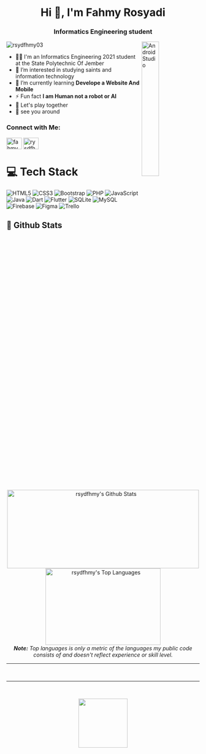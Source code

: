 <h1 align="center">Hi 👋, I'm Fahmy Rosyadi</h1>
<!-- <h3 align="center">Iam Undergraduate Student | Informatics Engineering at State Polytechnic Of Jember</h3> -->
<h3 align="center">Informatics Engineering student</h3>
<!-- <img align="right" src="./gif.gif" style="width:450px"/> -->
 <img alt="Android Studio" align="right" src="https://miro.medium.com/max/800/1*zzTEyTwyy7jXibtqVWg84Q.gif" width="30%" />
<p align="left">
  <img src="https://komarev.com/ghpvc/?username=rsydfhmy03&label=Profile%20views&color=orange&style=flat" alt="rsydfhmy03" /> 
  
</p>
<!-- [![](https://visitcount.itsvg.in/api?id=rsydfhmy03&icon=5&color=2)](https://visitcount.itsvg.in) -->

<!-- # 💫 About Me: -->
- 👨‍🎓 I'm an Informatics Engineering 2021 student at the State Polytechnic Of Jember<br>
- 🔭 I’m interested in studying saints and information technology<br>
- 🌱 I’m currently learning **Develope a Website And Mobile**<br>
- ⚡ Fun fact **I am Human not a robot or AI**<br>
- 🎲 Let's play together<br>
- 👋 see you around

<h3 align="left">Connect with Me:</h3>
<p align="left">
<a href="https://linkedin.com/in/fahmy-rosyadi-374169244" target="blank"><img align="center" src="https://raw.githubusercontent.com/rahuldkjain/github-profile-readme-generator/master/src/images/icons/Social/linked-in-alt.svg" alt="fahmy rosyadi" height="30" width="40" /></a>
<a href="https://instagram.com/rsyd.fhmy03" target="blank"><img align="center" src="https://raw.githubusercontent.com/rahuldkjain/github-profile-readme-generator/master/src/images/icons/Social/instagram.svg" alt="rysdfhmy03" height="30" width="40" /></a>
</p>

# 💻 Tech Stack
![HTML5](https://img.shields.io/badge/html5-%23E34F26.svg?style=for-the-badge&logo=html5&logoColor=white) 
![CSS3](https://img.shields.io/badge/css3-%231572B6.svg?style=for-the-badge&logo=css3&logoColor=white)
![Bootstrap](https://img.shields.io/badge/bootstrap-%23563D7C.svg?style=for-the-badge&logo=bootstrap&logoColor=white) 
![PHP](https://img.shields.io/badge/php-%23777BB4.svg?style=for-the-badge&logo=php&logoColor=white) 
![JavaScript](https://img.shields.io/badge/javascript-%23323330.svg?style=for-the-badge&logo=javascript&logoColor=%23F7DF1E) 
![Java](https://img.shields.io/badge/java-%23ED8B00.svg?style=for-the-badge&logo=java&logoColor=white) 
![Dart](https://img.shields.io/badge/dart-%230175C2.svg?style=for-the-badge&logo=dart&logoColor=white) 
![Flutter](https://img.shields.io/badge/Flutter-%2302569B.svg?style=for-the-badge&logo=Flutter&logoColor=white)
![SQLite](https://img.shields.io/badge/sqlite-%2307405e.svg?style=for-the-badge&logo=sqlite&logoColor=white) 
![MySQL](https://img.shields.io/badge/mysql-%2300f.svg?style=for-the-badge&logo=mysql&logoColor=white)
![Firebase](https://img.shields.io/badge/firebase-%23039BE5.svg?style=for-the-badge&logo=firebase) 
![Figma](https://img.shields.io/badge/figma-%23F24E1E.svg?style=for-the-badge&logo=figma&logoColor=white) 
![Trello](https://img.shields.io/badge/Trello-%23026AA7.svg?style=for-the-badge&logo=Trello&logoColor=white)

<h2>📃 Github Stats</h2>

<br>
  <div align="center">
    <a href="#"><img alt="rsydfhmy's Github Stats" src="https://github-readme-stats.vercel.app/api?username=rsydfhmy03&show_icons=true&include_all_commits=true&hide=commits&hide_border=true&count_private=true&theme=react&hide_border=true&bg_color=0D1117&title_color=F0DB4F&icon_color=F0DB4F" height="205" width="500"/></a>
    <a href="#"><img alt="rsydfhmy's Top Languages" src="https://github-readme-stats.vercel.app/api/top-langs/?username=rsydfhmy03&langs_count=10&layout=compact&theme=react&hide_border=true&bg_color=0D1117&title_color=F0DB4F&icon_color=F0DB4F" height="200"width="300"/></a>
    <br/>
    <i><b>Note:</b> Top languages is only a metric of the languages my public code consists of and doesn't reflect experience or skill level.<i>
  </div>
  <hr/>

<!--   <div>
    <a href="#"><img alt="rsydfhmy's Activity Graph" src="https://activity-graph.herokuapp.com/graph?username=rsydfhmy03&custom_title=Fahmy%20Rosyadi%20Contribution%20Graph&bg_color=0D1117&color=F0DB4F&line=FFFFFF&point=F0DB4F&hide_border=true" /></a>
  <div>  -->
</div>

<br/>
<hr/>

<br/>

<p align="center">
  <a href="#"><img src="https://media.giphy.com/media/vmGjjH1XOjViEfbBfZ/giphy.gif" width="128"></a>
</p>

